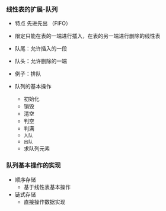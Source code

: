 ### 线性表的扩展-队列
- 特点 先进先出 （FIFO）
- 限定只能在表的一端进行插入，在表的另一端进行删除的线性表
- 队尾：允许插入的一段
- 队头：允许删除的一端
- 例子：排队

- 队列的基本操作
  - 初始化
  - 销毁
  - 清空
  - 判空
  - 判满
  - `入队`
  - `出队`
  - 求队列元素
### 队列基本操作的实现
- 顺序存储
  - 基于线性表基本操作
- 链式存储
  - 直接操作数据实现
  

